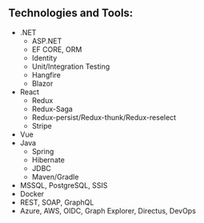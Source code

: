 ## Technologies and Tools: 

- .NET
    - ASP.NET 
    - EF CORE, ORM
    - Identity
    - Unit/Integration Testing
    - Hangfire
    - Blazor
- React
    - Redux
    - Redux-Saga
    - Redux-persist/Redux-thunk/Redux-reselect
    - Stripe
- Vue
- Java
    - Spring
    - Hibernate
    - JDBC
    - Maven/Gradle
- MSSQL, PostgreSQL, SSIS
- Docker
- REST, SOAP, GraphQL
- Azure, AWS, OIDC, Graph Explorer, Directus, DevOps
